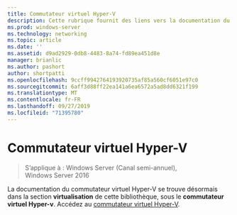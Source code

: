 ```yaml
---
title: Commutateur virtuel Hyper-V
description: Cette rubrique fournit des liens vers la documentation du commutateur virtuel Hyper-V pour Windows Server 2016.
ms.prod: windows-server
ms.technology: networking
ms.topic: article
ms.date: ''
ms.assetid: d9ad2929-0db8-4483-8a74-fd89ea451d8e
manager: brianlic
ms.author: pashort
author: shortpatti
ms.openlocfilehash: 9ccff9942764193920735af85a560cf6051e97c0
ms.sourcegitcommit: 6aff3d88ff22ea141a6ea6572a5ad8dd6321f199
ms.translationtype: MT
ms.contentlocale: fr-FR
ms.lasthandoff: 09/27/2019
ms.locfileid: "71395780"
---
```

# <a name="hyper-v-virtual-switch"></a>Commutateur virtuel Hyper-V

>S’applique à : Windows Server (Canal semi-annuel), Windows Server 2016

La documentation du commutateur virtuel Hyper-V se trouve désormais dans la section **virtualisation** de cette bibliothèque, sous le **commutateur virtuel Hyper-v**. Accédez au [commutateur virtuel Hyper-V](https://docs.microsoft.com/windows-server/virtualization/hyper-v-virtual-switch/hyper-v-virtual-switch).